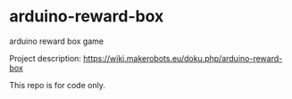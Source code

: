 # arduino-reward-box
arduino reward box game

Project description: https://wiki.makerobots.eu/doku.php/arduino-reward-box

This repo is for code only. 


